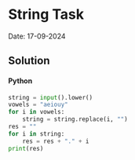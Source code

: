 
# String Task

Date: 17-09-2024

## Solution
#### Python
```python
string = input().lower()
vowels = "aeiouy"
for i in vowels:
    string = string.replace(i, "")
res = ""
for i in string:
    res = res + "." + i
print(res)
```
        